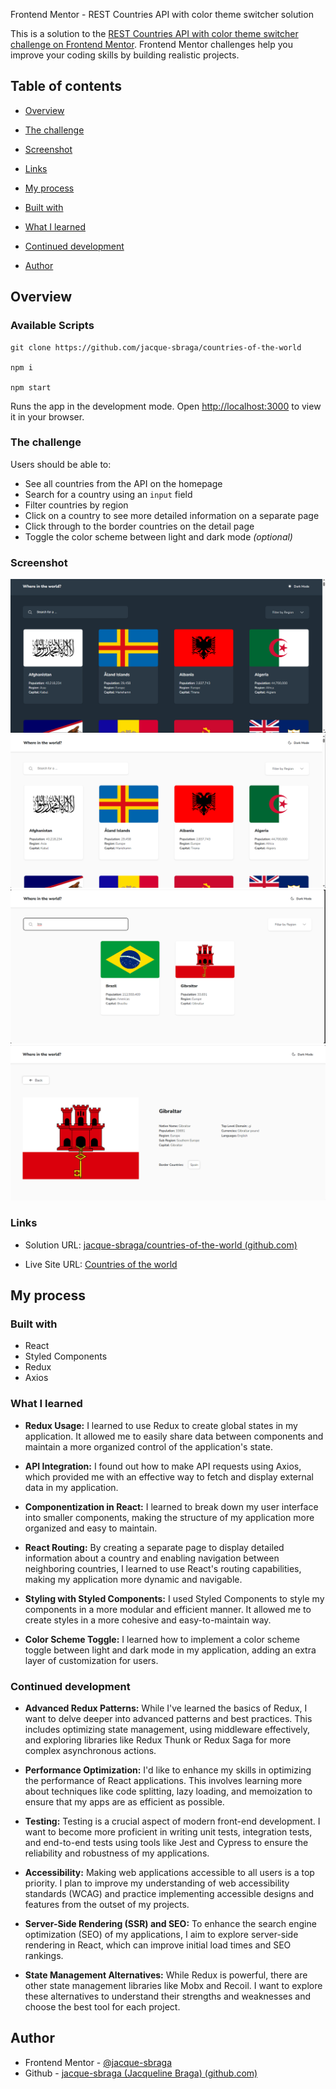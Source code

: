Frontend Mentor - REST Countries API with color theme switcher solution



This is a solution to the [REST Countries API with color theme switcher challenge on Frontend Mentor](https://www.frontendmentor.io/challenges/rest-countries-api-with-color-theme-switcher-5cacc469fec04111f7b848ca). Frontend Mentor challenges help you improve your coding skills by building realistic projects.


## Table of contents


- [Overview](#overview)

- [The challenge](#the-challenge)

- [Screenshot](#screenshot)

- [Links](#links)

- [My process](#my-process)

- [Built with](#built-with)

- [What I learned](#what-i-learned)

- [Continued development](#continued-development)

- [Author](#author)



## Overview

### Available Scripts

    git clone https://github.com/jacque-sbraga/countries-of-the-world

    npm i

    npm start

Runs the app in the development mode.
Open [http://localhost:3000](http://localhost:3000) to view it in your browser.

### The challenge


Users should be able to:

- See all countries from the API on the homepage
- Search for a country using an `input` field
- Filter countries by region
- Click on a country to see more detailed information on a separate page
- Click through to the border countries on the detail page
- Toggle the color scheme between light and dark mode *(optional)*

### Screenshot

![All countries - Dark Mode](screenshots/screen1.png)
![All countries - Light Mode](screenshots/screen2.png)
![Search country](screenshots/screen3.png)
![Detail page](screenshots/screen4.png)




### Links

- Solution URL: [jacque-sbraga/countries-of-the-world (github.com)](https://github.com/jacque-sbraga/countries-of-the-world)

- Live Site URL: [Countries of the world](https://main--wonderful-blancmange-1379eb.netlify.app/)



## My process



### Built with

- React
- Styled Components
- Redux
- Axios


### What I learned

 - **Redux Usage:** I learned to use Redux to create global states in my application. It allowed me to easily share data between components and maintain a more organized control of the application's state.

- **API Integration:** I found out how to make API requests using Axios, which provided me with an effective way to fetch and display external data in my application.

- **Componentization in React:** I learned to break down my user interface into smaller components, making the structure of my application more organized and easy to maintain.

- **React Routing:** By creating a separate page to display detailed information about a country and enabling navigation between neighboring countries, I learned to use React's routing capabilities, making my application more dynamic and navigable.

- **Styling with Styled Components:** I used Styled Components to style my components in a more modular and efficient manner. It allowed me to create styles in a more cohesive and easy-to-maintain way.

- **Color Scheme Toggle:** I learned how to implement a color scheme toggle between light and dark mode in my application, adding an extra layer of customization for users.



### Continued development

 -  **Advanced Redux Patterns:** While I've learned the basics of Redux, I want to delve deeper into advanced patterns and best practices. This includes optimizing state management, using middleware effectively, and exploring libraries like Redux Thunk or Redux Saga for more complex asynchronous actions.

-  **Performance Optimization:** I'd like to enhance my skills in optimizing the performance of React applications. This involves learning more about techniques like code splitting, lazy loading, and memoization to ensure that my apps are as efficient as possible.

- **Testing:** Testing is a crucial aspect of modern front-end development. I want to become more proficient in writing unit tests, integration tests, and end-to-end tests using tools like Jest and Cypress to ensure the reliability and robustness of my applications.

-  **Accessibility:** Making web applications accessible to all users is a top priority. I plan to improve my understanding of web accessibility standards (WCAG) and practice implementing accessible designs and features from the outset of my projects.

- **Server-Side Rendering (SSR) and SEO:** To enhance the search engine optimization (SEO) of my applications, I aim to explore server-side rendering in React, which can improve initial load times and SEO rankings.

-  **State Management Alternatives:** While Redux is powerful, there are other state management libraries like Mobx and Recoil. I want to explore these alternatives to understand their strengths and weaknesses and choose the best tool for each project.


## Author

- Frontend Mentor - [@jacque-sbraga](https://www.frontendmentor.io/profile/jacque-sbraga)
- Github - [jacque-sbraga (Jacqueline Braga) (github.com)](https://github.com/jacque-sbraga)

